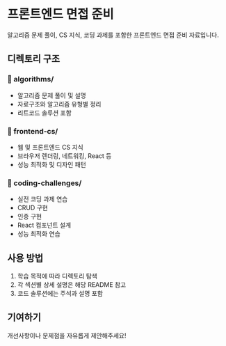 # 프론트엔드 면접 준비

알고리즘 문제 풀이, CS 지식, 코딩 과제를 포함한 프론트엔드 면접 준비 자료입니다.

## 디렉토리 구조

### 📁 algorithms/

- 알고리즘 문제 풀이 및 설명
- 자료구조와 알고리즘 유형별 정리
- 리트코드 솔루션 포함

### 📁 frontend-cs/

- 웹 및 프론트엔드 CS 지식
- 브라우저 렌더링, 네트워킹, React 등
- 성능 최적화 및 디자인 패턴

### 📁 coding-challenges/

- 실전 코딩 과제 연습
- CRUD 구현
- 인증 구현
- React 컴포넌트 설계
- 성능 최적화 연습

## 사용 방법

1. 학습 목적에 따라 디렉토리 탐색
2. 각 섹션별 상세 설명은 해당 README 참고
3. 코드 솔루션에는 주석과 설명 포함

## 기여하기

개선사항이나 문제점을 자유롭게 제안해주세요!
